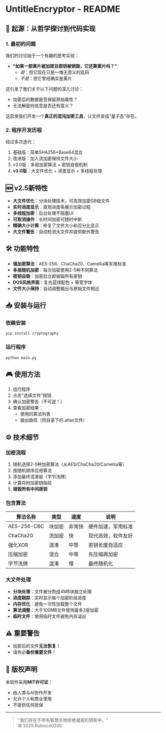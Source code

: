 # **UntitleEncryptor - README**

## **📜 起源：从哲学探讨到代码实现**

### **1. 最初的问题**
我们的讨论始于一个有趣的思考实验：
- **"如果一部黄片被加密且密钥被销毁，它还算黄片吗？"**
  - *是*：但它现在只是一堆无意义的乱码
  - *不是*：但它曾经确实是黄片

这引发了我们关于以下问题的深入讨论：
- 加密后的数据是否保留原始属性？
- 无法解密的信息是否还有意义？

这启发我们开发一个**真正的混沌加密工具**，让文件变成"量子态"存在。

### **2. 程序开发历程**
经过多次迭代：
1. 基础版：简单SHA256+Base64混合
2. 改进版：加入流加密保持文件大小
3. v2.0版：多层加密算法 + 密钥自毁机制
4. **v3.0版**：大文件优化 + 进度显示 + 多线程处理

## **🆕 v2.5新特性**
- **大文件优化**：分块处理技术，可高效加密GB级文件
- **实时进度显示**：直观进度条展示加密过程
- **多线程加密**：后台处理不阻塞UI
- **可取消操作**：长时间加密可随时中断
- **精确大小计算**：修复了文件大小和百分比显示
- **大文件警告**：自动检测大文件并提供额外警告

## **🛠 功能特性**
- **强加密算法**：AES-256、ChaCha20、Camellia等军用标准
- **多层随机加密**：每次加密使用2-5种不同算法
- **密钥自毁**：加密后立即销毁所有密钥
- **DOS风格界面**：复古蓝绿配色 + 等宽字体
- **文件大小保持**：自动调整输出与原始文件相近

## **📥 安装与运行**
### **依赖安装**
```bash
pip install cryptography
```

### **运行程序**
```bash
python main.py
```

## **🎮 使用方法**
1. 运行程序
2. 点击"选择文件"按钮
3. 确认加密警告（不可逆！）
4. 查看加密结果：
   - 使用的算法列表
   - 输出路径（同目录下的.atlas文件）

## **⚙ 技术细节**
### **加密流程**
1. 随机选择2-5种加密算法（从AES/ChaCha20/Camellia等）
2. 按随机顺序应用算法
3. 添加最终混淆层（字节洗牌）
4. 计算并附加密钥指纹
5. **销毁所有中间密钥**

### **包含算法**

| 算法名称 | 类型 | 速度 | 说明
|-----|-----|-----|-----
| AES-256-CBC | 块加密 | 非常快 | 硬件加速，军用标准
| ChaCha20 | 流加密 | 快 | 现代高效，软件友好
| 强化XOR | 混淆 | 中等 | 密钥长度自适应
| 压缩加密 | 混合 | 中等 | 先压缩再加密
| 字节洗牌 | 混淆 | 慢 | 最终随机化

### **大文件处理**

- **分块处理**：文件被分割成4MB块独立处理
- **进度跟踪**：实时显示每个加密阶段进度
- **内存优化**：避免一次性加载整个文件
- **算法调整**：大于100MB文件使用最多2层加密
- **临时文件**：使用临时文件避免内存溢出

## **⚠ 重要警告**
- 加密后的文件**无法恢复**！
- 请务必**备份重要文件**！

## **📜 版权声明**
本软件采用**MIT许可证**：
- 由人类与AI协作开发
- 允许个人和商业使用
- 不提供任何担保
---

> "我们存在于所有智慧生物拒绝凝视的阴影中。"  
© 2025 Rubisco0326
